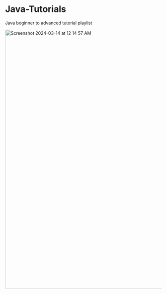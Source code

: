# Java-Tutorials

<p>Java beginner to advanced tutorial playlist</p>

<p><img width="836" alt="Screenshot 2024-03-14 at 12 14 57 AM" src="https://github.com/Saqibadnan0011/Java-Tutorials/assets/79377722/d8126655-672d-4c67-8683-cefdff9bd239"></p>
